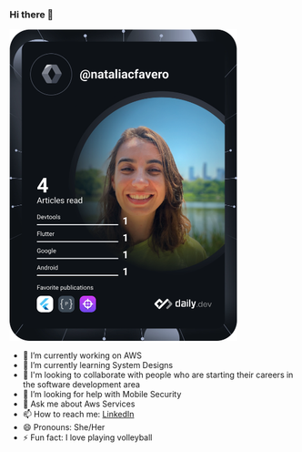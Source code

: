 ### Hi there 👋

<!--
**NataliaCFavero/nataliacfavero** is a ✨ _special_ ✨ repository because its `README.md` (this file) appears on your GitHub profile.

Here are some ideas to get you started:
-->

  <a href="https://app.daily.dev/nataliacfavero"><img src="https://github.com/NataliaCFavero/nataliacfavero/blob/master/devcard.svg" width="400" alt="Natalia's Dev Card"/></a>

- 🔭 I’m currently working on AWS
- 🌱 I’m currently learning System Designs
- 👯 I'm looking to collaborate with people who are starting their careers in the software development area
- 🤔 I’m looking for help with Mobile Security
- 💬 Ask me about Aws Services
- 📫 How to reach me: [LinkedIn](https://www.linkedin.com/in/natalia-colantonio-favero/)
- 😄 Pronouns: She/Her
- ⚡ Fun fact: I love playing volleyball 
